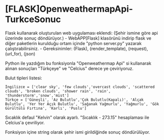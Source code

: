 # [FLASK]OpenweathermapApi-TurkceSonuc

Flask kullanarak oluşturulan web uygulaması eklendi: (Şehir ismine göre api üzerinde sonuç döndürüyor.)
        - WebAPP[Flask] klasörünü indirip flask ve diğer paketlerin kurulduğu ortam içinde "python server.py" yazarak çalıştırabilirsiniz.
        - Gereksinimler:
            (Flask),
            (render_template),
            (request),
            (url_for),
            (json)



Python ile yazdığım bu fonksiyonla "Openweathermap Api" si kullanarak alınan sonuçları "Türkçeye" ve "Celcius" derece ye çeviriyoruz.

Bulut tipleri listesi:

    İngilizce = ['clear sky', 'few clouds','overcast clouds', 'scattered clouds', 'broken clouds', 'shower rain', 'rain', 'thunderstorm','snow','mist']
    Türkçe = ['Güneşli', 'Az Bulutlu','Çok Bulutlu(Kapalı)', 'Alçak Bulutlu', 'Yer Yer Açık Bulutlu', 'Sağanak Yağmurlu', 'Yağmurlu', 'Gök Gürültülü Fırtına', 'Karlı', 'Puslu']
    
 Sıcaklık defaul "Kelvin" olarak ayarlı. "Sıcaklık - 273.15" hesaplaması ile Celcius'a çevriliyor.
 
 Fonksiyon içine string olarak şehir ismi girildiğinde sonuç döndürülüyor.
